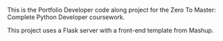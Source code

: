 This is the Portfolio Developer code along project for the Zero To Master: Complete Python Developer coursework.

This project uses a Flask server with a front-end template from Mashup.